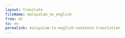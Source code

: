 ```yaml
--- 
layout: translate 
fileName: malayalam_to_english
from: ml
to: en 
permalink: malayalam-to-english-sentence-translation
---
```

